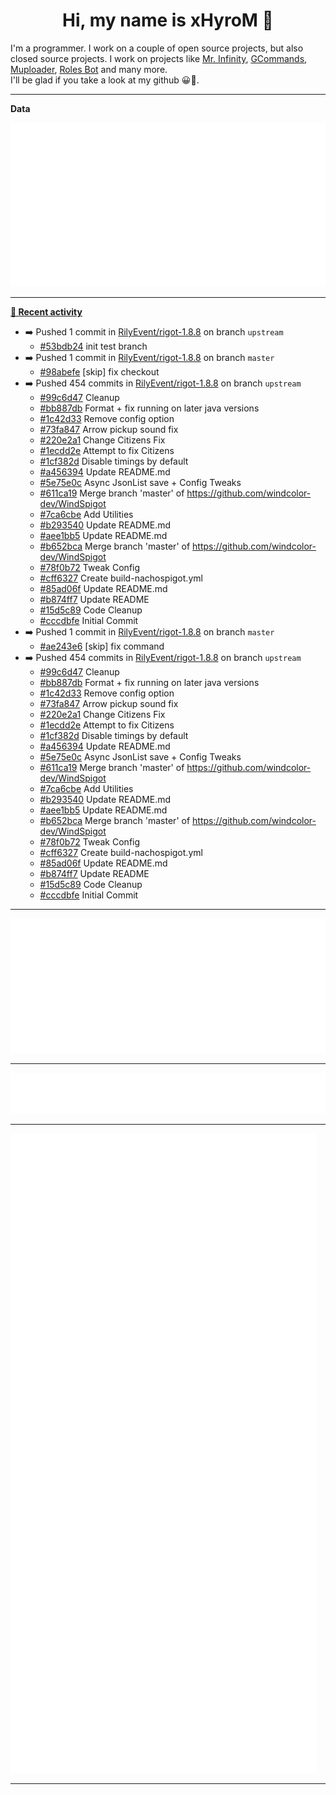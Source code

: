 <p align="center">
    <!-- <img src="https://avatars.githubusercontent.com/u/56601352" width="192" alt="hyro's pfp" /> -->
    <h1 align="center">Hi, my name is xHyroM 👋</h1>
</p>

I'm a programmer. I work on a couple of open source projects, but also closed source projects. I work on projects like [Mr. Infinity](https://discord.com/oauth2/authorize?client_id=720321585625694239&scope=bot%20applications.commands&permissions=8&redirect_uri=https://blobs.gq/imanager&prompt=consent&response_type=code), [GCommands](https://github.com/Garlic-Team/GCommands), [Muploader](https://github.com/xHyroM/Muploder), [Roles Bot](https://github.com/xHyroM/roles-bot) and many more.  
I'll be glad if you take a look at my github 😀👀.

___
**Data**

<img src="https://github.com/xHyroM/xHyroM/blob/master/.cache/base.svg">

___

**[📰 Recent activity](https://github.com/xHyroM)**
* ➡️ Pushed 1 commit in [RilyEvent/rigot-1.8.8](https://github.com/RilyEvent/rigot-1.8.8) on branch `upstream`
  * [#53bdb24](https://github.com/RilyEvent/rigot-1.8.8/commit/53bdb24) init test branch
* ➡️ Pushed 1 commit in [RilyEvent/rigot-1.8.8](https://github.com/RilyEvent/rigot-1.8.8) on branch `master`
  * [#98abefe](https://github.com/RilyEvent/rigot-1.8.8/commit/98abefe) [skip] fix checkout
* ➡️ Pushed 454 commits in [RilyEvent/rigot-1.8.8](https://github.com/RilyEvent/rigot-1.8.8) on branch `upstream`
  * [#99c6d47](https://github.com/RilyEvent/rigot-1.8.8/commit/99c6d47) Cleanup
  * [#bb887db](https://github.com/RilyEvent/rigot-1.8.8/commit/bb887db) Format + fix running on later java versions
  * [#1c42d33](https://github.com/RilyEvent/rigot-1.8.8/commit/1c42d33) Remove config option
  * [#73fa847](https://github.com/RilyEvent/rigot-1.8.8/commit/73fa847) Arrow pickup sound fix
  * [#220e2a1](https://github.com/RilyEvent/rigot-1.8.8/commit/220e2a1) Change Citizens Fix
  * [#1ecdd2e](https://github.com/RilyEvent/rigot-1.8.8/commit/1ecdd2e) Attempt to fix Citizens
  * [#1cf382d](https://github.com/RilyEvent/rigot-1.8.8/commit/1cf382d) Disable timings by default
  * [#a456394](https://github.com/RilyEvent/rigot-1.8.8/commit/a456394) Update README.md
  * [#5e75e0c](https://github.com/RilyEvent/rigot-1.8.8/commit/5e75e0c) Async JsonList save + Config Tweaks
  * [#611ca19](https://github.com/RilyEvent/rigot-1.8.8/commit/611ca19) Merge branch &#39;master&#39; of https://github.com/windcolor-dev/WindSpigot
  * [#7ca6cbe](https://github.com/RilyEvent/rigot-1.8.8/commit/7ca6cbe) Add Utilities
  * [#b293540](https://github.com/RilyEvent/rigot-1.8.8/commit/b293540) Update README.md
  * [#aee1bb5](https://github.com/RilyEvent/rigot-1.8.8/commit/aee1bb5) Update README.md
  * [#b652bca](https://github.com/RilyEvent/rigot-1.8.8/commit/b652bca) Merge branch &#39;master&#39; of https://github.com/windcolor-dev/WindSpigot
  * [#78f0b72](https://github.com/RilyEvent/rigot-1.8.8/commit/78f0b72) Tweak Config
  * [#cff6327](https://github.com/RilyEvent/rigot-1.8.8/commit/cff6327) Create build-nachospigot.yml
  * [#85ad06f](https://github.com/RilyEvent/rigot-1.8.8/commit/85ad06f) Update README.md
  * [#b874ff7](https://github.com/RilyEvent/rigot-1.8.8/commit/b874ff7) Update README
  * [#15d5c89](https://github.com/RilyEvent/rigot-1.8.8/commit/15d5c89) Code Cleanup
  * [#cccdbfe](https://github.com/RilyEvent/rigot-1.8.8/commit/cccdbfe) Initial Commit
* ➡️ Pushed 1 commit in [RilyEvent/rigot-1.8.8](https://github.com/RilyEvent/rigot-1.8.8) on branch `master`
  * [#ae243e6](https://github.com/RilyEvent/rigot-1.8.8/commit/ae243e6) [skip] fix command
* ➡️ Pushed 454 commits in [RilyEvent/rigot-1.8.8](https://github.com/RilyEvent/rigot-1.8.8) on branch `upstream`
  * [#99c6d47](https://github.com/RilyEvent/rigot-1.8.8/commit/99c6d47) Cleanup
  * [#bb887db](https://github.com/RilyEvent/rigot-1.8.8/commit/bb887db) Format + fix running on later java versions
  * [#1c42d33](https://github.com/RilyEvent/rigot-1.8.8/commit/1c42d33) Remove config option
  * [#73fa847](https://github.com/RilyEvent/rigot-1.8.8/commit/73fa847) Arrow pickup sound fix
  * [#220e2a1](https://github.com/RilyEvent/rigot-1.8.8/commit/220e2a1) Change Citizens Fix
  * [#1ecdd2e](https://github.com/RilyEvent/rigot-1.8.8/commit/1ecdd2e) Attempt to fix Citizens
  * [#1cf382d](https://github.com/RilyEvent/rigot-1.8.8/commit/1cf382d) Disable timings by default
  * [#a456394](https://github.com/RilyEvent/rigot-1.8.8/commit/a456394) Update README.md
  * [#5e75e0c](https://github.com/RilyEvent/rigot-1.8.8/commit/5e75e0c) Async JsonList save + Config Tweaks
  * [#611ca19](https://github.com/RilyEvent/rigot-1.8.8/commit/611ca19) Merge branch &#39;master&#39; of https://github.com/windcolor-dev/WindSpigot
  * [#7ca6cbe](https://github.com/RilyEvent/rigot-1.8.8/commit/7ca6cbe) Add Utilities
  * [#b293540](https://github.com/RilyEvent/rigot-1.8.8/commit/b293540) Update README.md
  * [#aee1bb5](https://github.com/RilyEvent/rigot-1.8.8/commit/aee1bb5) Update README.md
  * [#b652bca](https://github.com/RilyEvent/rigot-1.8.8/commit/b652bca) Merge branch &#39;master&#39; of https://github.com/windcolor-dev/WindSpigot
  * [#78f0b72](https://github.com/RilyEvent/rigot-1.8.8/commit/78f0b72) Tweak Config
  * [#cff6327](https://github.com/RilyEvent/rigot-1.8.8/commit/cff6327) Create build-nachospigot.yml
  * [#85ad06f](https://github.com/RilyEvent/rigot-1.8.8/commit/85ad06f) Update README.md
  * [#b874ff7](https://github.com/RilyEvent/rigot-1.8.8/commit/b874ff7) Update README
  * [#15d5c89](https://github.com/RilyEvent/rigot-1.8.8/commit/15d5c89) Code Cleanup
  * [#cccdbfe](https://github.com/RilyEvent/rigot-1.8.8/commit/cccdbfe) Initial Commit


___

<img src="https://github.com/xHyroM/xHyroM/blob/master/.cache/isocalendar.svg">

___

<img src="https://github.com/xHyroM/xHyroM/blob/master/.cache/languages.svg">

___

<img src="https://github.com/xHyroM/xHyroM/blob/master/.cache/achievements.svg">

___
